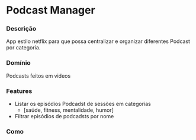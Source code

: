 # Podcast Manager

### Descrição
App estilo netflix  para  que possa centralizar e organizar  diferentes Podcast por categoria.

### Domínio
Podcasts feitos em videos

### Features
- Listar os episódios Podcadst de sessões em categorias
    - [saúde, fitness, mentalidade, humor]
- Filtrar episódios de podcadsts por nome

### Como

